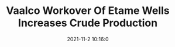 ---
"title": "Vaalco Workover Of Etame Wells Increases Crude Production"
"date": "2021-11-2 10:16:0"
"feed_name": "RIGZONE"
"feed_website": "http://www.rigzone.com/"
"feed_rss": "http://www.rigzone.com/news/rss/rigzone_latest.aspx"
"link": "https://www.rigzone.com/news/vaalco_workover_of_etame_wells_increases_crude_production-02-nov-2021-166887-article/?rss=true"
"source": "None"
"file": "_posts/2021-1-1-8ca96fb32f2bedd7c44d8595fe89fc9861cf0231.md"
"accident": "0"
"drilling": "0"
"dead": "0"
"injured": "0"
"arrested": "0"
"place": "unknown place"
"where": "unknown site"
"causes": "unknown"
"place_uri": "unknown place"
---